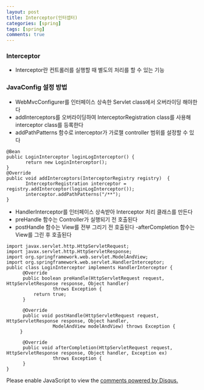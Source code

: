 ```yaml
---
layout: post
title: Interceptor(인터셉터)
categories: [spring]
tags: [spring]
comments: true
---
```


### Interceptor
- Interceptor란 컨트롤러를 실행할 때 별도의 처리를 할 수 있는 기능

### JavaConfig 설정 방법

- WebMvcConfigurer를 인터페이스 상속한 Servlet class에서 오버라이딩 해야한다
- addInterceptors를 오버라이딩하여 InterceptorRegistration class를 사용해 interceptor class를 등록한다
- addPathPatterns 함수로 interceptor가 가로챌 controller 범위를 설정할 수 있다

~~~
@Bean
public LoginInterceptor loginLogInterceptor() {
       return new LoginInterceptor();
}
@Override
public void addInterceptors(InterceptorRegistry registry)  {
       InterceptorRegistration interceptor =  registry.addInterceptor(loginLogInterceptor());
       interceptor.addPathPatterns("/**");
}
~~~

- HandlerInterceptor를 인터페이스 상속받아 Interceptor 처리 클래스를 만든다
- preHandle 함수는 Controller가 실행되기 전 호출된다
- postHandle 함수는 View를 전부 그리기 전 호출된다
-afterCompletion 함수는 View를 그린 후 호출된다

~~~
import javax.servlet.http.HttpServletRequest;
import javax.servlet.http.HttpServletResponse;
import org.springframework.web.servlet.ModelAndView;
import org.springframework.web.servlet.HandlerInterceptor;
public class LoginInterceptor implements HandlerInterceptor {
      @Override
      public boolean preHandle(HttpServletRequest request,   HttpServletResponse response, Object handler)
                 throws Exception {
          return true;
      }
      
      @Override
      public void postHandle(HttpServletRequest request,   HttpServletResponse response, Object handler,
                 ModelAndView modelAndView) throws Exception {
     }
      
      @Override
      public void afterCompletion(HttpServletRequest request,   HttpServletResponse response, Object handler, Exception ex)
                 throws Exception {
      }   
}
~~~




<div id="disqus_thread"></div>
<script>

/**
*  RECOMMENDED CONFIGURATION VARIA*BLES: EDIT AND UNCOMMENT THE SECTION BELOW TO INSERT DYNAMIC VALUES FROM YOUR PLATFORM OR CMS.
*  LEARN WHY DEFINING THESE VARIABLES IS IMPORTANT: https://disqus.com/admin/universalcode/#configuration-variables*/
/*
var disqus_config = function () {
this.page.url = PAGE_URL;  // Replace PAGE_URL with your page's canonical URL variable
this.page.identifier = PAGE_IDENTIFIER; // Replace PAGE_IDENTIFIER with your page's unique identifier variable
};
*/
(function() { // DON'T EDIT BELOW THIS LINE
var d = document, s = d.createElement('script');
s.src = 'https://parkwonhui.disqus.com/embed.js';
s.setAttribute('data-timestamp', +new Date());
(d.head || d.body).appendChild(s);
})();
</script>
<noscript>Please enable JavaScript to view the <a href="https://disqus.com/?ref_noscript">comments powered by Disqus.</a></noscript>